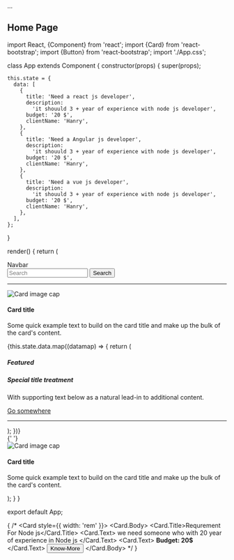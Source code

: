 ...

Home Page
--
import React, {Component} from 'react';
import {Card} from 'react-bootstrap';
import {Button} from 'react-bootstrap';
import './App.css';

class App extends Component {
  constructor(props) {
    super(props);

    this.state = {
      data: [
        {
          title: 'Need a react js developer',
          description:
            'it shouuld 3 + year of experience with node js developer',
          budget: '20 $',
          clientName: 'Hanry',
        },
        {
          title: 'Need a Angular js developer',
          description:
            'it shouuld 3 + year of experience with node js developer',
          budget: '20 $',
          clientName: 'Hanry',
        },
        {
          title: 'Need a vue js developer',
          description:
            'it shouuld 3 + year of experience with node js developer',
          budget: '20 $',
          clientName: 'Hanry',
        },
      ],
    };
  }

  render() {
    return (
      <div className='App'>
        <div class='container'>
          <nav class='navbar navbar-light bg-light'>
            <a class='navbar-brand'>Navbar</a>
            <form class='form-inline'>
              <input
                class='form-control mr-sm-2'
                type='search'
                placeholder='Search'
                aria-label='Search'
              ></input>
              <button
                class='btn btn-outline-success my-2 my-sm-0'
                type='submit'
              >
                Search
              </button>
            </form>
          </nav>
        </div>
        <hr />
        <div class='container'>
          <div class='row'>
            <div class='col-sm-3'>
              <div class='card'>
                <img
                  class='card-img-top'
                  src='https://mdbootstrap.com/img/Photos/Others/images/43.jpg'
                  alt='Card image cap'
                />
                <div class='card-body'>
                  <h4 class='card-title'>
                    <a>Card title</a>
                  </h4>
                  <p class='card-text'>
                    Some quick example text to build on the card title and make
                    up the bulk of the card's content.
                  </p>
                </div>
              </div>
            </div>
            <div class='col-sm-6'>
              {this.state.data.map((datamap) => {
                return (
                  <div>
                    <div class='card'>
                      <h5 class='card-header'>Featured</h5>
                      <div class='card-body'>
                        <h5 class='card-title'>Special title treatment</h5>
                        <p class='card-text'>
                          With supporting text below as a natural lead-in to
                          additional content.
                        </p>
                        <a href='#' class='btn btn-primary'>
                          Go somewhere
                        </a>
                      </div>
                    </div>
                    <hr />
                  </div>
                );
              })}
            </div>
            <div class='col-sm-3'>
              {' '}
              <div class='card'>
                <img
                  class='card-img-top'
                  src='https://mdbootstrap.com/img/Photos/Others/images/43.jpg'
                  alt='Card image cap'
                />
                <div class='card-body'>
                  <h4 class='card-title'>
                    <a>Card title</a>
                  </h4>
                  <p class='card-text'>
                    Some quick example text to build on the card title and make
                    up the bulk of the card's content.
                  </p>
                </div>
              </div>
            </div>
          </div>
        </div>
      </div>
    );
  }
}

export default App;

{
  /* <Card style={{ width: 'rem' }}>
  <Card.Body>
    <Card.Title>Requrement For Node js</Card.Title>
    <Card.Text>
      we need someone who with 20 year of experience in Node js
    </Card.Text>
    <Card.Text>
      <b>Budget: 20$</b>
    </Card.Text>
    <Button variant="primary">Know-More</Button>
  </Card.Body>
</Card> */
}
